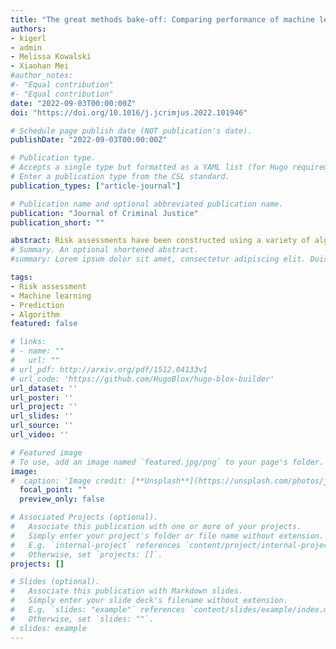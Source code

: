 ```yaml
---
title: "The great methods bake-off: Comparing performance of machine learning algorithms"
authors:
- kigerl
- admin
- Melissa Kowalski
- Xiaohan Mei
#author_notes:
#- "Equal contribution"
#- "Equal contribution"
date: "2022-09-03T00:00:00Z"
doi: "https://doi.org/10.1016/j.jcrimjus.2022.101946"

# Schedule page publish date (NOT publication's date).
publishDate: "2022-09-03T00:00:00Z"

# Publication type.
# Accepts a single type but formatted as a YAML list (for Hugo requirements).
# Enter a publication type from the CSL standard.
publication_types: ["article-journal"]

# Publication name and optional abbreviated publication name.
publication: "Journal of Criminal Justice"
publication_short: ""

abstract: Risk assessments have been constructed using a variety of algorithms, from bivariate associations, to regression, to advanced machine learning (ML) approaches. While promising greater accuracy, agencies are hesitant to adopt tools using newer ML approaches, noting concerns of bias and transparency. Research is needed to identify optimal scenarios for algorithm use in assessment development. We compared regression models (logistic, boosted, and penalized) to more advanced, techniques (neural networks, support vector machines, random forests, and K-nearest neighbors); while also introducing ‘stacking’, a method that combines algorithms to create an optimized model. Using a multi-state sample of 258,464 youth assessments, we varied prediction scenarios by sample size and base rate. While performance generally improved with greater sample size, a set of ‘top performing’ algorithms was identified. Among top performers, a ‘saturation point’ was observed, where algorithm type had little impact when samples exceeded 5000 subjects. In an era of big data and artificial intelligence, it is tantalizing to explore new approaches. While we do not hasten exploration, our findings demonstrate that sample size trumps algorithm type. Agencies and providers should consider this finding when adopting or developing tools, as algorithms that offer transparency may also be top performers.
# Summary. An optional shortened abstract.
#summary: Lorem ipsum dolor sit amet, consectetur adipiscing elit. Duis posuere tellus ac convallis placerat. Proin tincidunt magna sed ex sollicitudin condimentum.

tags:
- Risk assessment
- Machine learning
- Prediction
- Algorithm
featured: false

# links:
# - name: ""
#   url: ""
# url_pdf: http://arxiv.org/pdf/1512.04133v1
# url_code: 'https://github.com/HugoBlox/hugo-blox-builder'
url_dataset: ''
url_poster: ''
url_project: ''
url_slides: ''
url_source: ''
url_video: ''

# Featured image
# To use, add an image named `featured.jpg/png` to your page's folder. 
image:
#  caption: 'Image credit: [**Unsplash**](https://unsplash.com/photos/jdD8gXaTZsc)'
  focal_point: ""
  preview_only: false

# Associated Projects (optional).
#   Associate this publication with one or more of your projects.
#   Simply enter your project's folder or file name without extension.
#   E.g. `internal-project` references `content/project/internal-project/index.md`.
#   Otherwise, set `projects: []`.
projects: []

# Slides (optional).
#   Associate this publication with Markdown slides.
#   Simply enter your slide deck's filename without extension.
#   E.g. `slides: "example"` references `content/slides/example/index.md`.
#   Otherwise, set `slides: ""`.
# slides: example
---
```


